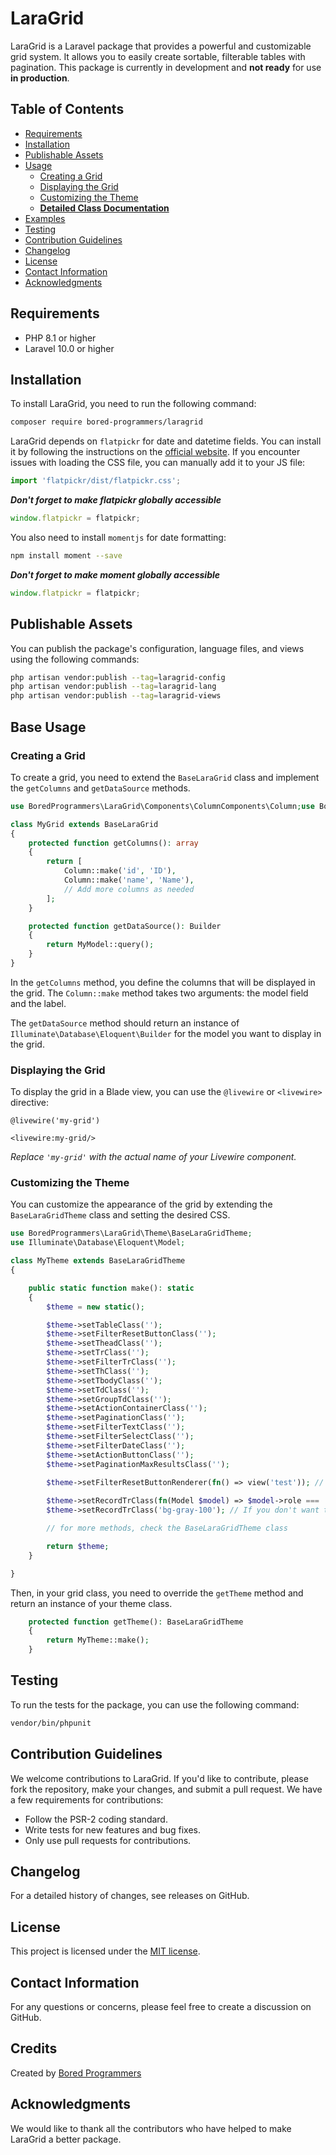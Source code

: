 # LaraGrid

LaraGrid is a Laravel package that provides a powerful and customizable grid system. It allows you to easily create
sortable, filterable tables with pagination. This package is currently in development and **not ready** for use **in
production**.

## Table of Contents

- [Requirements](#requirements)
- [Installation](#installation)
- [Publishable Assets](#publishable-assets)
- [Usage](#usage)
    - [Creating a Grid](#creating-a-grid)
    - [Displaying the Grid](#displaying-the-grid)
    - [Customizing the Theme](#customizing-the-theme)
    - **[Detailed Class Documentation](docs/detailed-documentation.md)**
- [Examples](docs/examples.md)
- [Testing](#testing)
- [Contribution Guidelines](#contribution-guidelines)
- [Changelog](#changelog)
- [License](#license)
- [Contact Information](#contact-information)
- [Acknowledgments](#acknowledgments)

## Requirements

- PHP 8.1 or higher
- Laravel 10.0 or higher

## Installation

To install LaraGrid, you need to run the following command:

```bash
composer require bored-programmers/laragrid
```

LaraGrid depends on `flatpickr` for date and datetime fields. You can install it by following the instructions on
the [official website](https://flatpickr.js.org/getting-started/). If you encounter issues with loading the CSS file,
you can manually add it to your JS file:

```javascript
import 'flatpickr/dist/flatpickr.css';
```

**_Don't forget to make flatpickr globally accessible_**

```javascript
window.flatpickr = flatpickr;
```

You also need to install `momentjs` for date formatting:

```bash
npm install moment --save
```

**_Don't forget to make moment globally accessible_**

```javascript
window.flatpickr = flatpickr;
```

## Publishable Assets

You can publish the package's configuration, language files, and views using the following commands:

```bash
php artisan vendor:publish --tag=laragrid-config
php artisan vendor:publish --tag=laragrid-lang
php artisan vendor:publish --tag=laragrid-views
```

## Base Usage

### Creating a Grid

To create a grid, you need to extend the `BaseLaraGrid` class and implement the `getColumns` and `getDataSource`
methods.

```php
use BoredProgrammers\LaraGrid\Components\ColumnComponents\Column;use BoredProgrammers\LaraGrid\Livewire\BaseLaraGrid;use Illuminate\Database\Eloquent\Builder;

class MyGrid extends BaseLaraGrid
{
    protected function getColumns(): array
    {
        return [
            Column::make('id', 'ID'),
            Column::make('name', 'Name'),
            // Add more columns as needed
        ];
    }

    protected function getDataSource(): Builder
    {
        return MyModel::query();
    }
}
```

In the `getColumns` method, you define the columns that will be displayed in the grid. The `Column::make` method takes
two arguments: the model field and the label.

The `getDataSource` method should return an instance of `Illuminate\Database\Eloquent\Builder` for the model you want to
display in the grid.

### Displaying the Grid

To display the grid in a Blade view, you can use the `@livewire` or `<livewire>` directive:

```blade
@livewire('my-grid')
```

```blade
<livewire:my-grid/>
```

_Replace `'my-grid'` with the actual name of your Livewire component._

### Customizing the Theme

You can customize the appearance of the grid by extending the `BaseLaraGridTheme` class and setting the desired CSS.

```php
use BoredProgrammers\LaraGrid\Theme\BaseLaraGridTheme;
use Illuminate\Database\Eloquent\Model;

class MyTheme extends BaseLaraGridTheme
{

    public static function make(): static
    {
        $theme = new static();

        $theme->setTableClass('');
        $theme->setFilterResetButtonClass('');
        $theme->setTheadClass('');
        $theme->setTrClass('');
        $theme->setFilterTrClass('');
        $theme->setThClass('');
        $theme->setTbodyClass('');
        $theme->setTdClass('');
        $theme->setGroupTdClass('');
        $theme->setActionContainerClass('');
        $theme->setPaginationClass('');
        $theme->setFilterTextClass('');
        $theme->setFilterSelectClass('');
        $theme->setFilterDateClass('');
        $theme->setActionButtonClass('');
        $theme->setPaginationMaxResultsClass('');
        
        $theme->setFilterResetButtonRenderer(fn() => view('test')); // you can also set renderer for filter reset button. Pass a closure that returns a whatever you want -> string, view, etc.

        $theme->setRecordTrClass(fn(Model $model) => $model->role === 'admin' ? 'bg-red-500' : 'bg-white'); // you can also set a closure for record tr class. Pass a closure that returns a string class.
        $theme->setRecordTrClass('bg-gray-100'); // If you don't want to set a closure, you can just pass a string class.

        // for more methods, check the BaseLaraGridTheme class

        return $theme;
    }

}

```

Then, in your grid class, you need to override the `getTheme` method and return an instance of your theme class.

```php
    protected function getTheme(): BaseLaraGridTheme
    {
        return MyTheme::make();
    }
```

## Testing

To run the tests for the package, you can use the following command:

```bash
vendor/bin/phpunit
```

## Contribution Guidelines

We welcome contributions to LaraGrid. If you'd like to contribute, please fork the repository, make your changes, and
submit a pull request. We have a few requirements for contributions:

- Follow the PSR-2 coding standard.
- Write tests for new features and bug fixes.
- Only use pull requests for contributions.

## Changelog

For a detailed history of changes, see releases on GitHub.

## License

This project is licensed under the [MIT license](https://github.com/Bored-Programmers/laragrid/blob/main/LICENSE.md).

## Contact Information

For any questions or concerns, please feel free to create a discussion on GitHub.

## Credits

Created by [Bored Programmers](@LeMatosDeFuk)

## Acknowledgments

We would like to thank all the contributors who have helped to make LaraGrid a better package.